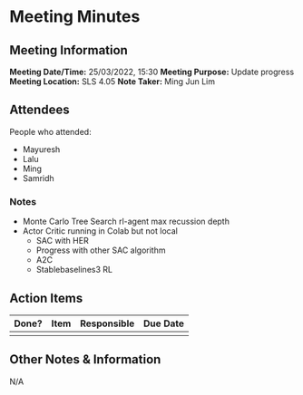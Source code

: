# Meeting Minutes
## Meeting Information
**Meeting Date/Time:** 25/03/2022, 15:30
**Meeting Purpose:** Update progress
**Meeting Location:** SLS 4.05
**Note Taker:** Ming Jun Lim

## Attendees
People who attended:
* Mayuresh 
* Lalu
* Ming
* Samridh

### Notes
- Monte Carlo Tree Search rl-agent max recussion depth
- Actor Critic running in Colab but not local
    - SAC with HER
    - Progress with other SAC algorithm
    - A2C
    - Stablebaselines3 RL 




## Action Items
| Done? | Item | Responsible | Due Date |
| ---- | ---- | ---- | ---- |
|  |  |  |  |

## Other Notes & Information
N/A